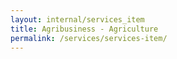 ```yaml
---
layout: internal/services_item
title: Agribusiness - Agriculture
permalink: /services/services-item/
---
```


<!--- This child document initializes the page in Jekyll. -->